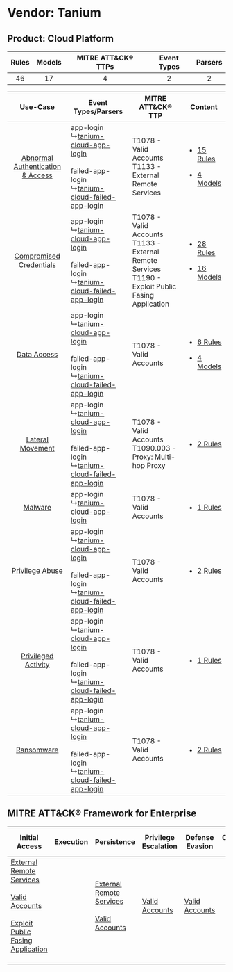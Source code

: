 Vendor: Tanium
==============
Product: Cloud Platform
-----------------------
| Rules | Models | MITRE ATT&CK® TTPs | Event Types | Parsers |
|:-----:|:------:|:------------------:|:-----------:|:-------:|
|  46   |   17   |         4          |      2      |    2    |

|    Use-Case    | Event Types/Parsers    | MITRE ATT&CK® TTP    | Content    |
|:----:| ---- | ---- | ---- |
| [Abnormal Authentication & Access](../../../UseCases/uc_abnormal_authentication_&_access.md) |  app-login<br> ↳[tanium-cloud-app-login](Ps/pC_taniumcloudapplogin.md)<br><br> failed-app-login<br> ↳[tanium-cloud-failed-app-login](Ps/pC_taniumcloudfailedapplogin.md)<br> | T1078 - Valid Accounts<br>T1133 - External Remote Services<br>    | [<ul><li>15 Rules</li></ul><ul><li>4 Models</li></ul>](RM/r_m_tanium_cloud_platform_Abnormal_Authentication_&_Access.md) |
|          [Compromised Credentials](../../../UseCases/uc_compromised_credentials.md)          |  app-login<br> ↳[tanium-cloud-app-login](Ps/pC_taniumcloudapplogin.md)<br><br> failed-app-login<br> ↳[tanium-cloud-failed-app-login](Ps/pC_taniumcloudfailedapplogin.md)<br> | T1078 - Valid Accounts<br>T1133 - External Remote Services<br>T1190 - Exploit Public Fasing Application<br> | [<ul><li>28 Rules</li></ul><ul><li>16 Models</li></ul>](RM/r_m_tanium_cloud_platform_Compromised_Credentials.md)         |
|    [Data Access](../../../UseCases/uc_data_access.md)    |  app-login<br> ↳[tanium-cloud-app-login](Ps/pC_taniumcloudapplogin.md)<br><br> failed-app-login<br> ↳[tanium-cloud-failed-app-login](Ps/pC_taniumcloudfailedapplogin.md)<br> | T1078 - Valid Accounts<br>    | [<ul><li>6 Rules</li></ul><ul><li>4 Models</li></ul>](RM/r_m_tanium_cloud_platform_Data_Access.md)    |
|    [Lateral Movement](../../../UseCases/uc_lateral_movement.md)    |  app-login<br> ↳[tanium-cloud-app-login](Ps/pC_taniumcloudapplogin.md)<br><br> failed-app-login<br> ↳[tanium-cloud-failed-app-login](Ps/pC_taniumcloudfailedapplogin.md)<br> | T1078 - Valid Accounts<br>T1090.003 - Proxy: Multi-hop Proxy<br>    | [<ul><li>2 Rules</li></ul>](RM/r_m_tanium_cloud_platform_Lateral_Movement.md)    |
|    [Malware](../../../UseCases/uc_malware.md)    |  app-login<br> ↳[tanium-cloud-app-login](Ps/pC_taniumcloudapplogin.md)<br>    | T1078 - Valid Accounts<br>    | [<ul><li>1 Rules</li></ul>](RM/r_m_tanium_cloud_platform_Malware.md)    |
|    [Privilege Abuse](../../../UseCases/uc_privilege_abuse.md)    |  app-login<br> ↳[tanium-cloud-app-login](Ps/pC_taniumcloudapplogin.md)<br><br> failed-app-login<br> ↳[tanium-cloud-failed-app-login](Ps/pC_taniumcloudfailedapplogin.md)<br> | T1078 - Valid Accounts<br>    | [<ul><li>2 Rules</li></ul>](RM/r_m_tanium_cloud_platform_Privilege_Abuse.md)    |
|    [Privileged Activity](../../../UseCases/uc_privileged_activity.md)    |  app-login<br> ↳[tanium-cloud-app-login](Ps/pC_taniumcloudapplogin.md)<br><br> failed-app-login<br> ↳[tanium-cloud-failed-app-login](Ps/pC_taniumcloudfailedapplogin.md)<br> | T1078 - Valid Accounts<br>    | [<ul><li>1 Rules</li></ul>](RM/r_m_tanium_cloud_platform_Privileged_Activity.md)    |
|    [Ransomware](../../../UseCases/uc_ransomware.md)    |  app-login<br> ↳[tanium-cloud-app-login](Ps/pC_taniumcloudapplogin.md)<br><br> failed-app-login<br> ↳[tanium-cloud-failed-app-login](Ps/pC_taniumcloudfailedapplogin.md)<br> | T1078 - Valid Accounts<br>    | [<ul><li>2 Rules</li></ul>](RM/r_m_tanium_cloud_platform_Ransomware.md)    |

MITRE ATT&CK® Framework for Enterprise
--------------------------------------
| Initial Access                                                                                                                                                                                                                         | Execution | Persistence                                                                                                                                      | Privilege Escalation                                                | Defense Evasion                                                     | Credential Access | Discovery | Lateral Movement | Collection | Command and Control                                                                                                                       | Exfiltration | Impact |
| -------------------------------------------------------------------------------------------------------------------------------------------------------------------------------------------------------------------------------------- | --------- | ------------------------------------------------------------------------------------------------------------------------------------------------ | ------------------------------------------------------------------- | ------------------------------------------------------------------- | ----------------- | --------- | ---------------- | ---------- | ----------------------------------------------------------------------------------------------------------------------------------------- | ------------ | ------ |
| [External Remote Services](https://attack.mitre.org/techniques/T1133)<br><br>[Valid Accounts](https://attack.mitre.org/techniques/T1078)<br><br>[Exploit Public Fasing Application](https://attack.mitre.org/techniques/T1190)<br><br> |           | [External Remote Services](https://attack.mitre.org/techniques/T1133)<br><br>[Valid Accounts](https://attack.mitre.org/techniques/T1078)<br><br> | [Valid Accounts](https://attack.mitre.org/techniques/T1078)<br><br> | [Valid Accounts](https://attack.mitre.org/techniques/T1078)<br><br> |                   |           |                  |            | [Proxy: Multi-hop Proxy](https://attack.mitre.org/techniques/T1090/003)<br><br>[Proxy](https://attack.mitre.org/techniques/T1090)<br><br> |              |        |